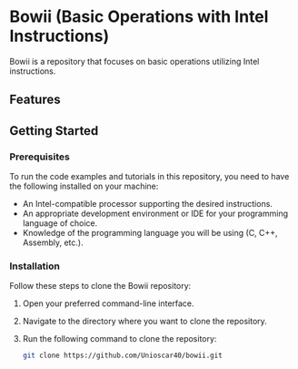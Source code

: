 # Bowii (Basic Operations with Intel Instructions)

Bowii is a repository that focuses on basic operations utilizing Intel instructions.

## Features

## Getting Started


### Prerequisites

To run the code examples and tutorials in this repository, you need to have the following installed on your machine:

- An Intel-compatible processor supporting the desired instructions.
- An appropriate development environment or IDE for your programming language of choice.
- Knowledge of the programming language you will be using (C, C++, Assembly, etc.).

### Installation

Follow these steps to clone the Bowii repository:

1. Open your preferred command-line interface.
2. Navigate to the directory where you want to clone the repository.
3. Run the following command to clone the repository:

   ```bash
   git clone https://github.com/Unioscar40/bowii.git
